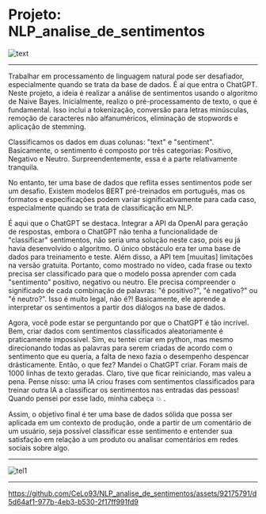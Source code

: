 # Projeto: NLP_analise_de_sentimentos
 
![text](https://github.com/CeLo93/NLP_analise_de_sentimentos/assets/92175791/b233c530-8d7d-4dd7-b185-1fcd6f687131)


----------

Trabalhar em processamento de linguagem natural pode ser desafiador, especialmente quando se trata da base de dados. É aí que entra o ChatGPT. Neste projeto, a ideia é realizar a análise de sentimentos usando o algoritmo de Naive Bayes. Inicialmente, realizo o pré-processamento de texto, o que é fundamental. Isso inclui a tokenização, conversão para letras minúsculas, remoção de caracteres não alfanuméricos, eliminação de stopwords e aplicação de stemming.

Classificamos os dados em duas colunas: "text" e "sentiment". Basicamente, o sentimento é composto por três categorias: Positivo, Negativo e Neutro. Surpreendentemente, essa é a parte relativamente tranquila.

No entanto, ter uma base de dados que reflita esses sentimentos pode ser um desafio. Existem modelos BERT pré-treinados em português, mas os formatos e especificações podem variar significativamente para cada caso, especialmente quando se trata de classificação em NLP.

É aqui que o ChatGPT se destaca. Integrar a API da OpenAI para geração de respostas, embora o ChatGPT não tenha a funcionalidade de "classificar" sentimentos, não seria uma solução neste caso, pois eu já havia desenvolvido o algoritmo. O único obstáculo era ter uma base de dados para treinamento e teste. Além disso, a API tem [muuitas] limitações na versão gratuita. Portanto, como mostrado no vídeo, cada frase ou texto precisa ser classificado para que o modelo possa aprender com cada "sentimento" positivo, negativo ou neutro. Ele precisa compreender o significado de cada combinação de palavras: "é positivo?", "é negativo?" ou "é neutro?". Isso é muito legal, não é?! Basicamente, ele aprende a interpretar os sentimentos a partir dos diálogos na base de dados.

Agora, você pode estar se perguntando por que o ChatGPT é tão incrível. Bem, criar dados com sentimentos classificados aleatoriamente é praticamente impossível. Sim, eu tentei criar em python, mas mesmo direcionando todas as palavras para serem criadas de acordo com o sentimento que eu queria, a falta de nexo fazia o desempenho despencar drásticamente. Então, o que fez? Mandei o ChatGPT criar. Foram mais de 1000 linhas de texto geradas. Claro, tive que ficar reiniciando, mas valeu a pena. Pense nisso: uma IA criou frases com sentimentos classificados para treinar outra IA a classificar os sentimentos nas entradas das pessoas! Quando pensei por esse lado, minha cabeça 💥 .

Assim, o objetivo final é ter uma base de dados sólida que possa ser aplicada em um contexto de produção, onde a partir de um comentário de um usuário, seja possível classificar esse sentimento e entender sua satisfação em relação a um produto ou analisar comentários em redes sociais sobre algo.

----------

![tel1](https://github.com/CeLo93/NLP_analise_de_sentimentos/assets/92175791/b3debc6f-8d5d-4550-9f37-09f3c4b18d7b)

----------

https://github.com/CeLo93/NLP_analise_de_sentimentos/assets/92175791/d5d64af1-977b-4eb3-b530-2f17ff991fd9


